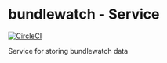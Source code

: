 # bundlewatch - Service
[![CircleCI](https://circleci.com/gh/bundlewatch/service.svg?style=svg)](https://circleci.com/gh/bundlewatch/service)

Service for storing bundlewatch data
